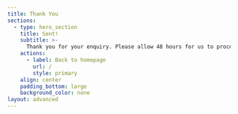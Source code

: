 ```yaml
---
title: Thank You
sections:
  - type: hero_section
    title: Sent!
    subtitle: >-
      Thank you for your enquiry. Please allow 48 hours for us to process your request.
    actions:
      - label: Back to homepage
        url: /
        style: primary
    align: center
    padding_bottom: large
    background_color: none
layout: advanced
---
```

